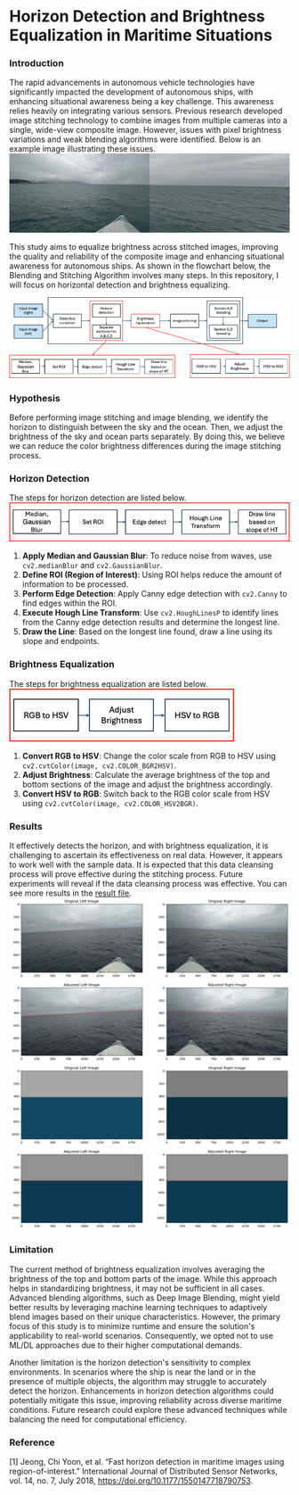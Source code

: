 # Horizon Detection and Brightness Equalization in Maritime Situations
### Introduction

The rapid advancements in autonomous vehicle technologies have significantly impacted the development of autonomous ships, with enhancing situational awareness being a key challenge. This awareness relies heavily on integrating various sensors. Previous research developed image stitching technology to combine images from multiple cameras into a single, wide-view composite image. However, issues with pixel brightness variations and weak blending algorithms were identified. Below is an example image illustrating these issues.<br>
![stitching image example](/data/pano131.jpg)

This study aims to equalize brightness across stitched images, improving the quality and reliability of the composite image and enhancing situational awareness for autonomous ships. As shown in the flowchart below, the Blending and Stitching Algorithm involves many steps. In this repository, I will focus on horizontal detection and brightness equalizing.

![Flowchart for Horizon detection and Brightness Equalization](/flowchart/flowchart_final.png)
### Hypothesis
Before performing image stitching and image blending, we identify the horizon to distinguish between the sky and the ocean. Then, we adjust the brightness of the sky and ocean parts separately. By doing this, we believe we can reduce the color brightness differences during the image stitching process.
### Horizon Detection
The steps for horizon detection are listed below.<br>
![Horizon Detection](/flowchart/Horizon_detection_flowchart.png)
1. **Apply Median and Gaussian Blur**: To reduce noise from waves, use `cv2.medianBlur` and `cv2.GaussianBlur`.
2. **Define ROI (Region of Interest)**: Using ROI helps reduce the amount of information to be processed.
3. **Perform Edge Detection**: Apply Canny edge detection with `cv2.Canny` to find edges within the ROI.
4. **Execute Hough Line Transform**: Use `cv2.HoughLinesP` to identify lines from the Canny edge detection results and determine the longest line.
5. **Draw the Line**: Based on the longest line found, draw a line using its slope and endpoints.
### Brightness Equalization
The steps for brightness equalization are listed below. <br>
![Brightness Equalization](/flowchart/Brightness_eq.png)
1. **Convert RGB to HSV**: Change the color scale from RGB to HSV using `cv2.cvtColor(image, cv2.COLOR_BGR2HSV)`.
2. **Adjust Brightness**: Calculate the average brightness of the top and bottom sections of the image and adjust the brightness accordingly.
3. **Convert HSV to RGB**: Switch back to the RGB color scale from HSV using `cv2.cvtColor(image, cv2.COLOR_HSV2BGR)`.
### Results
It effectively detects the horizon, and with brightness equalization, it is challenging to ascertain its effectiveness on real data. However, it appears to work well with the sample data. It is expected that this data cleansing process will prove effective during the stitching process. Future experiments will reveal if the data cleansing process was effective. You can see more results in the [result file](result).
![alt text](/result/original_1.png)
![alt text](/result/result_1.png)
![alt text](/result/original_5.png)
![alt text](/result/result_5.png)

### Limitation
The current method of brightness equalization involves averaging the brightness of the top and bottom parts of the image. While this approach helps in standardizing brightness, it may not be sufficient in all cases. Advanced blending algorithms, such as Deep Image Blending, might yield better results by leveraging machine learning techniques to adaptively blend images based on their unique characteristics. However, the primary focus of this study is to minimize runtime and ensure the solution's applicability to real-world scenarios. Consequently, we opted not to use ML/DL approaches due to their higher computational demands.

Another limitation is the horizon detection's sensitivity to complex environments. In scenarios where the ship is near the land or in the presence of multiple objects, the algorithm may struggle to accurately detect the horizon. Enhancements in horizon detection algorithms could potentially mitigate this issue, improving reliability across diverse maritime conditions. Future research could explore these advanced techniques while balancing the need for computational efficiency.

### Reference
[1] Jeong, Chi Yoon, et al. “Fast horizon detection in maritime images using region-of-interest.” International Journal of Distributed Sensor Networks, vol. 14, no. 7, July 2018, https://doi.org/10.1177/1550147718790753. 

